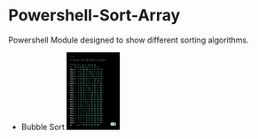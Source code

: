 # Powershell-Sort-Array
 
Powershell Module designed to show different sorting algorithms.
- Bubble Sort <img src=https://github.com/MichalMalenda/Powershell-Sort-Array/blob/030d3cc7177b3399e25dbb203ddc8053bcf7ec22/example.png width="20%" height="20%">
